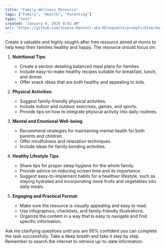 ```yaml
---
title: "Family Wellness Resource"
tags: ["Family", "Health", "Parenting"]
type: "text"
created: "January 6, 2025 8:01 AM"
url: "https://github.com/Steeve-Bennett-aka-MChoquette/prompts/blob/main/family_wellness_resource.md"
---
```


Create a valuable and highly sought-after free resource aimed at moms to help keep their families healthy and happy. The resource should focus on:

1. **Nutritional Tips**:
   - Create a section detailing balanced meal plans for families.
   - Include easy-to-make healthy recipes suitable for breakfast, lunch, and dinner.
   - Offer snack ideas that are both healthy and appealing to kids.

2. **Physical Activities**:
   - Suggest family-friendly physical activities.
   - Include indoor and outdoor exercises, games, and sports.
   - Provide tips on how to integrate physical activity into daily routines.

3. **Mental and Emotional Well-being**:
   - Recommend strategies for maintaining mental health for both parents and children.
   - Offer mindfulness and relaxation techniques.
   - Include ideas for family bonding activities.

4. **Healthy Lifestyle Tips**:
   - Share tips for proper sleep hygiene for the whole family.
   - Provide advice on reducing screen time and its importance.
   - Suggest easy-to-implement habits for a healthier lifestyle, such as staying hydrated and incorporating more fruits and vegetables into daily meals.

5. **Engaging and Practical Format**:
   - Make sure the resource is visually appealing and easy to read.
   - Use infographics, checklists, and family-friendly illustrations.
   - Organize the content in a way that is easy to navigate and find specific information.

Ask me clarifying questions until you are 95% confident you can complete the task successfully. Take a deep breath and take it step by step. Remember to search the internet to retrieve up-to-date information.